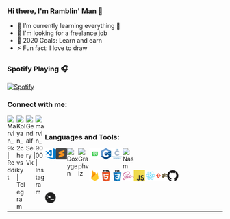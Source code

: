 ### Hi there, I'm Ramblin' Man 👋

- 🌱 I’m currently learning everything 🤔
- 👀 I'm looking for a freelance job
- 🥅 2020 Goals: Learn and earn
- ⚡ Fun fact: I love to draw

### Spotify Playing 🎧

[![Spotify](https://novatorem-tau-eight.vercel.app/api/spotify)](https://open.spotify.com/user/1f2o81mlg1n4v1gj6wnzih0my)

### Connect with me:

[<img align="left" alt="Marvin_9k | Reddit" width="22px" src="https://cdn.jsdelivr.net/npm/simple-icons@v3/icons/reddit.svg" />][reddit]
[<img align="left" alt="Kolyan_2chevsky | Telegram" width="22px" src="https://cdn.jsdelivr.net/npm/simple-icons@v3/icons/telegram.svg" />][telegram]
[<img align="left" alt="Gendalf Sery | Vk" width="22px" src="https://cdn.jsdelivr.net/npm/simple-icons@v3/icons/vk.svg" />][vk]
[<img align="left" alt="marvin_9000 | Instagram" width="22px" src="https://cdn.jsdelivr.net/npm/simple-icons@v3/icons/instagram.svg" />][instagram]

<br>

### Languages and Tools:

[<img align="left" alt="Visual Studio Code" width="26px" src="https://raw.githubusercontent.com/github/explore/80688e429a7d4ef2fca1e82350fe8e3517d3494d/topics/visual-studio-code/visual-studio-code.png" />][VScode]
[<img align="left" alt="Sublime text 3" width="26px" src="https://raw.githubusercontent.com/github/explore/80688e429a7d4ef2fca1e82350fe8e3517d3494d/topics/sublime-text/sublime-text.png" />][Subl]
[<img align="left" alt="Doxygen" width="26px" src="https://avatars1.githubusercontent.com/u/1300762?s=400&v=4" />][Doxygen]
[<img align="left" alt="Graphviz" width="26px" src="https://graphviz.org/Resources/app.png" />][Graphviz]
[<img align="left" alt="Qt" width="26px" src="https://raw.githubusercontent.com/github/explore/80688e429a7d4ef2fca1e82350fe8e3517d3494d/topics/qt/qt.png" />][Qt]
[<img align="left" alt="C++" width="26px" src="https://raw.githubusercontent.com/github/explore/80688e429a7d4ef2fca1e82350fe8e3517d3494d/topics/cpp/cpp.png" />][Cpp]
[<img align="left" alt="C" width="26px" src="https://raw.githubusercontent.com/github/explore/80688e429a7d4ef2fca1e82350fe8e3517d3494d/topics/c/c.png" />][C]
[<img align="left" alt="Nasm" width="26px" src="https://nasm.us/images/nasm.png" />][Nasm]
<br>
<br>
<br>
[<img align="left" alt="Firebase" width="26px" src="https://raw.githubusercontent.com/github/explore/80688e429a7d4ef2fca1e82350fe8e3517d3494d/topics/firebase/firebase.png" />][Firebase]
[<img align="left" alt="HTML5" width="26px" src="https://raw.githubusercontent.com/github/explore/80688e429a7d4ef2fca1e82350fe8e3517d3494d/topics/html/html.png" />][Html]
[<img align="left" alt="CSS3" width="26px" src="https://raw.githubusercontent.com/github/explore/80688e429a7d4ef2fca1e82350fe8e3517d3494d/topics/css/css.png" />][Css]
[<img align="left" alt="Sass" width="26px" src="https://raw.githubusercontent.com/github/explore/80688e429a7d4ef2fca1e82350fe8e3517d3494d/topics/sass/sass.png" />][Sass]
[<img align="left" alt="JavaScript" width="26px" src="https://raw.githubusercontent.com/github/explore/80688e429a7d4ef2fca1e82350fe8e3517d3494d/topics/javascript/javascript.png" />][Js]
[<img align="left" alt="React" width="26px" src="https://raw.githubusercontent.com/github/explore/80688e429a7d4ef2fca1e82350fe8e3517d3494d/topics/react/react.png" />][React]
[<img align="left" alt="Git" width="26px" src="https://raw.githubusercontent.com/github/explore/80688e429a7d4ef2fca1e82350fe8e3517d3494d/topics/git/git.png" />][Git]
[<img align="left" alt="GitHub" width="26px" src="https://raw.githubusercontent.com/github/explore/78df643247d429f6cc873026c0622819ad797942/topics/github/github.png" />][GitHub]
<br>
<br>
<br>
[<img align="left" alt="Terminal" width="26px" src="https://raw.githubusercontent.com/github/explore/80688e429a7d4ef2fca1e82350fe8e3517d3494d/topics/terminal/terminal.png" />][Terminal]

[reddit]: https://www.reddit.com/user/Marvin_9k
[telegram]: https://t.me/Kolyan_2ch
[vk]: https://vk.com/id206972305
[instagram]: https://www.instagram.com/marvin_9000/
[VScode]: https://code.visualstudio.com
[Subl]: https://www.sublimetext.com/3
[Doxygen]: https://www.doxygen.nl/index.html
[Graphviz]: https://graphviz.org
[Qt]: https://www.qt.io
[Cpp]: https://isocpp.org
[C]: https://www.iso.org/home.html
[Nasm]: https://nasm.us/index.php
[Firebase]: https://firebase.google.com
[Html]: https://www.w3.org/html/
[Css]: https://www.w3.org/Style/CSS/
[Sass]: https://sass-lang.com
[Js]: https://developer.mozilla.org/ru/docs/Web/JavaScript
[React]: https://reactjs.org
[Git]: https://git-scm.com
[GitHub]: https://github.com
[Terminal]: #

<br>

---
